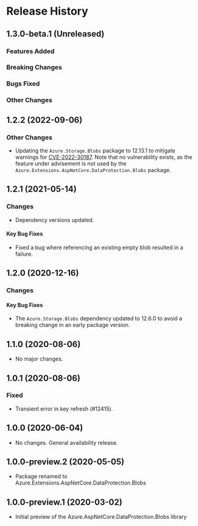 # Release History

## 1.3.0-beta.1 (Unreleased)

### Features Added

### Breaking Changes

### Bugs Fixed

### Other Changes

## 1.2.2 (2022-09-06)

### Other Changes

- Updating the `Azure.Storage.Blobs` package to 12.13.1 to mitigate warnings for [CVE-2022-30187](https://github.com/advisories/GHSA-64x4-9hc6-r2h6).  Note that no vulnerability exists, as the feature under advisement is not used by the `Azure.Extensions.AspNetCore.DataProtection.Blobs` package.

## 1.2.1 (2021-05-14)

### Changes

- Dependency versions updated.

#### Key Bug Fixes

- Fixed a bug where referencing an existing empty blob resulted in a failure.

## 1.2.0 (2020-12-16)

### Changes

#### Key Bug Fixes

- The `Azure.Storage.Blobs` dependency updated to 12.6.0 to avoid a breaking change in an early package version.

## 1.1.0 (2020-08-06)

- No major changes.

## 1.0.1 (2020-08-06)

### Fixed

- Transient error in key refresh (#12415).

## 1.0.0 (2020-06-04)

- No changes. General availability release.

## 1.0.0-preview.2 (2020-05-05)

- Package renamed to Azure.Extensions.AspNetCore.DataProtection.Blobs

## 1.0.0-preview.1 (2020-03-02)

- Initial preview of the Azure.AspNetCore.DataProtection.Blobs library
